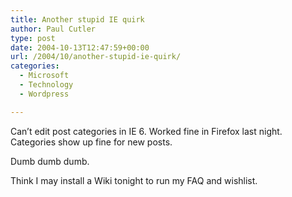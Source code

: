 ```yaml
---
title: Another stupid IE quirk
author: Paul Cutler
type: post
date: 2004-10-13T12:47:59+00:00
url: /2004/10/another-stupid-ie-quirk/
categories:
  - Microsoft
  - Technology
  - Wordpress

---
```

Can&#8217;t edit post categories in IE 6. Worked fine in Firefox last night. Categories show up fine for new posts.

Dumb dumb dumb.

Think I may install a Wiki tonight to run my FAQ and wishlist.